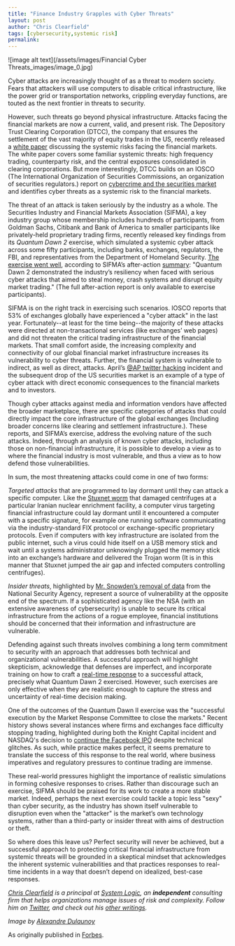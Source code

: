 ```yaml
---
title: "Finance Industry Grapples with Cyber Threats"
layout: post
author: "Chris Clearfield" 
tags: [cybersecurity,systemic risk] 
permalink: 
---
```


![image alt text](/assets/images/Financial Cyber Threats_images/image_0.jpg)

Cyber attacks are increasingly thought of as a threat to modern society. Fears that attackers will use computers to disable critical infrastructure, like the power grid or transportation networks, crippling everyday functions, are touted as the next frontier in threats to security. 

However, such threats go beyond physical infrastructure. Attacks facing the financial markets are now a current, valid, and present risk. The Depository Trust Clearing Corporation (DTCC), the company that ensures the settlement of the vast majority of equity trades in the US, recently released a [white paper](http://www.dtcc.com/~/media/Files/Downloads/WhitePapers/Beyond_the_Horizon_White_Paper_Systemic_Risk.ashx) discussing the systemic risks facing the financial markets. The white paper covers some familiar systemic threats: high frequency trading, counterparty risk, and the central exposures consolidated in clearing corporations. But more interestingly, DTCC builds on an IOSCO (The International Organization of Securities Commissions, an organization of securities regulators.) report on [cybercrime and the securities market](http://www.iosco.org/research/pdf/swp/Cyber-Crime-Securities-Markets-and-Systemic-Risk.pdf) and identifies cyber threats as a systemic risk to the financial markets.

The threat of an attack is taken seriously by the industry as a whole. The Securities Industry and Financial Markets Association (SIFMA), a key industry group whose membership includes hundreds of participants, from Goldman Sachs, Citibank and Bank of America to smaller participants like privately-held proprietary trading firms, recently released key findings from its *Quantum Dawn 2* exercise, which simulated a systemic cyber attack across some fifty participants, including banks, exchanges, regulators, the FBI, and representatives from the Department of Homeland Security. [The exercise went well](http://www.sifma.org/newsroom/2013/sifma-announces-key-findings-of-quantum-dawn-2/), according to SIFMA’s after-action [summary](http://www.sifma.org/uploadedFiles/Services/BCP/After-ActionReport2013.pdf?n=92064): "Quantum Dawn 2 demonstrated the industry’s resiliency when faced with serious cyber attacks that aimed to steal money, crash systems and disrupt equity market trading." (The full after-action report is only available to exercise participants). 

SIFMA is on the right track in exercising such scenarios. IOSCO reports that 53% of exchanges globally have experienced a "cyber attack" in the last year. Fortunately--at least for the time being--the majority of these attacks were directed at non-transactional services (like exchanges’ web pages) and did not threaten the critical trading infrastructure of the financial markets. That small comfort aside, the increasing complexity and connectivity of our global financial market infrastructure increases its vulnerability to cyber threats. Further, the financial system is vulnerable to indirect, as well as direct, attacks. April’s [@AP twitter hacking](http://www.project-syndicate.org/commentary/financial-markets--inevitable-vulnerability-to-twitter-hoaxes-by-chris-clearfield-and-andr-s-tilcsik) incident and the subsequent drop of the US securities market is an example of a type of cyber attack with direct economic consequences to the financial markets and to investors.

Though cyber attacks against media and information vendors have affected the broader marketplace, there are specific categories of attacks that could directly impact the core infrastructure of the global exchanges (Including broader concerns like clearing and settlement infrastructure.). These reports, and SIFMA’s exercise, address the evolving nature of the such attacks. Indeed, through an analysis of known cyber attacks, including those on non-financial infrastructure, it is possible to develop a view as to where the financial industry is most vulnerable, and thus a view as to how defend those vulnerabilities. 

In sum, the most threatening attacks could come in one of two forms:

*Targeted attacks* that are programmed to lay dormant until they can attack a specific computer. Like the [Stuxnet worm](http://en.wikipedia.org/wiki/Stuxnet) that damaged centrifuges at a particular Iranian nuclear enrichment facility, a computer virus targeting financial infrastructure could lay dormant until it encountered a computer with a specific signature, for example one running software communicating via the industry-standard FIX protocol or exchange-specific proprietary protocols. Even if computers with key infrastructure are isolated from the public internet, such a virus could hide itself on a USB memory stick and wait until a systems administrator unknowingly plugged the memory stick into an exchange’s hardware and delivered the Trojan worm (It is in this manner that Stuxnet jumped the air gap and infected computers controlling centrifuges).

*Insider threats*, highlighted by [Mr. Snowden’s removal of data](http://www.wired.com/threatlevel/2013/06/snowden-thumb-drive/) from the National Security Agency, represent a source of vulnerability at the opposite end of the spectrum. If a sophisticated agency like the NSA (with an extensive awareness of cybersecurity) is unable to secure its critical infrastructure from the actions of a rogue employee, financial institutions should be concerned that their information and infrastructure are vulnerable. 

Defending against such threats involves combining a long term commitment to security with an approach that addresses both technical and organizational vulnerabilities. A successful approach will highlight skepticism, acknowledge that defenses are imperfect, and incorporate training on how to craft a [real-time response](http://www.system-logic.com/commentary/posts/NASDAQ%20and%20the%20Facebook%20IPO%3A%20The%20Decision13Yg) to a successful attack, precisely what Quantum Dawn 2 exercised. However, such exercises are only effective when they are realistic enough to capture the stress and uncertainty of real-time decision making. 

One of the outcomes of the Quantum Dawn II exercise was the "successful execution by the Market Response Committee to close the markets." Recent history shows several instances where firms and exchanges face difficulty stopping trading, highlighted during both the Knight Capital incident and NASDAQ's decision to [continue the Facebook IPO](http://www.system-logic.com/commentary/posts/NASDAQ%20and%20the%20Facebook%20IPO%3A%20Saving%20the%20IPO1r8s) despite technical glitches. As such, while practice makes perfect, it seems premature to translate the success of this response to the real world, where business imperatives and regulatory pressures to continue trading are immense. 

These real-world pressures highlight the importance of realistic simulations in forming cohesive responses to crises. Rather than discourage such an exercise, SIFMA should be praised for its work to create a more stable market. Indeed, perhaps the next exercise could tackle a topic less "sexy" than cyber security, as the industry has shown itself vulnerable to disruption even when the "attacker" is the market’s own technology systems, rather than a third-party or insider threat with aims of destruction or theft. 

So where does this leave us? Perfect security will never be achieved, but a successful approach to protecting critical financial infrastructure from systemic threats will be grounded in a skeptical mindset that acknowledges the inherent systemic vulnerabilities and that practices responses to real-time incidents in a way that doesn’t depend on idealized, best-case responses.  

*[Chris Clearfield](http://www.system-logic.com/team/) is a principal at [System Logic](http://www.system-logic.com/commentary/), an **independent** consulting firm that helps organizations manage issues of risk and complexity. Follow him on [Twitter](https://twitter.com/syslogictweets), and check out his [other writings](http://www.system-logic.com/commentary/).*  

*Image by [Alexandre Dulaunoy](http://www.flickr.com/photos/adulau/)*

As originally published in [Forbes](http://www.forbes.com/sites/chrisclearfield/).


